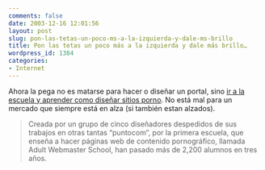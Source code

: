 ```yaml
---
comments: false
date: 2003-12-16 12:01:56
layout: post
slug: pon-las-tetas-un-poco-ms-a-la-izquierda-y-dale-ms-brillo
title: Pon las tetas un poco más a la izquierda y dale más brillo…
wordpress_id: 1384
categories:
- Internet
---
```


Ahora la pega no es matarse para hacer o diseñar un portal, sino [ir a la escuela y aprender como diseñar sitios porno](http://www.laopinion.com/estado/?rkey=00031213173310731773). No está mal para un mercado que siempre está en alza (si también estan alzados).





> Creada por un grupo de cinco diseñadores despedidos de sus trabajos en otras tantas “puntocom”, por la primera escuela, que enseña a hacer páginas web de contenido pornográfico, llamada Adult Webmaster School, han pasado más de 2,200 alumnos en tres años.




 
